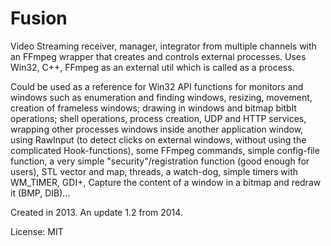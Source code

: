 # Fusion
Video Streaming receiver, manager, integrator from multiple channels with an FFmpeg wrapper that creates and controls external processes.
Uses Win32, C++, FFmpeg as an external util which is called as a process.

Could be used as a reference for Win32 API functions for monitors and windows such as enumeration and finding windows, resizing, movement, creation of frameless windows; drawing in windows and bitmap bitblt operations; shell operations, process creation, UDP and HTTP services, wrapping other processes windows inside another application window, using RawInput (to detect clicks on external windows, without using the complicated Hook-functions), some FFmpeg commands, simple config-file function, a very simple "security"/registration function (good enough for users), STL vector and map, threads, a watch-dog, simple timers with WM_TIMER, GDI+, Capture the content of a window in a bitmap and redraw it (BMP, DIB)...

Created in 2013. An update 1.2 from 2014.

License: MIT

